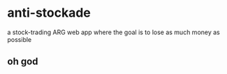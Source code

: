 # anti-stockade
a stock-trading ARG web app where the goal is to lose as much money as possible
## oh god
